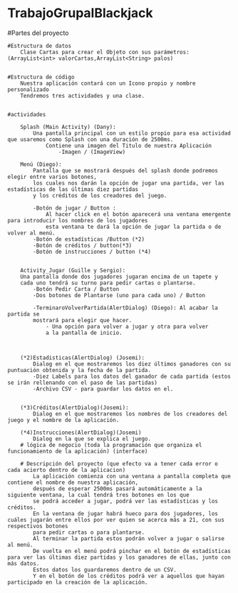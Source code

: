 # TrabajoGrupalBlackjack
#Partes del proyecto

    #Estructura de datos
        Clase Cartas para crear el Objeto con sus parámetros: 
    (ArrayList<int> valorCartas,ArrayList<String> palos)


    #Estructura de código
        Nuestra aplicación contará con un Icono propio y nombre personalizado
        Tendremos tres actividades y una clase.
        

    #actividades

        Splash (Main Activity) (Dany):
            Una pantalla principal con un estilo propio para esa actividad que usaremos como Splash con una duración de 2500ms.
                Contiene una imagen del Titulo de nuestra Aplicación
                    -Imagen / (ImageView)

        Menú (Diego):
            Pantalla que se mostrará después del splash donde podremos elegir entre varios botones,
            los cuales nos darán la opción de jugar una partida, ver las estadísticas de las últimas diez partidas
            y los créditos de los creadores del juego. 

            -Botón de jugar / Button : 
                Al hacer click en el botón aparecerá una ventana emergente para introducir los nombres de los jugadores
                esta ventana te dará la opción de jugar la partida o de volver al menú. 
            -Botón de estadísticas /Button (*2)
            -Botón de créditos / button(*3)
            -Botón de instrucciones / button (*4)


        Activity_Jugar (Guille y Sergio): 
        Una pantalla donde dos jugadores jugaran encima de un tapete y 
        cada uno tendrá su turno para pedir cartas o plantarse. 
            -Botón Pedir Carta / Button
            -Dos botones de Plantarse (uno para cada uno) / Button

            -TerminaroVolverPartida(AlertDialog) (Diego): Al acabar la partida se 
            mostrará para elegir que hacer. 
                - Una opción para volver a jugar y otra para volver 
                a la pantalla de inicio.



        (*2)Estadisticas(AlertDialog) (Josemi):
            Dialog en el que mostraremos los diez últimos ganadores con su puntuación obtenida y la fecha de la partida.
            -Diez Labels para los datos del ganador de cada partida (estos se irán rellenando con el paso de las partidas)
            -Archivo CSV - para guardar los datos en el.


        (*3)Créditos(AlertDialog)(Josemi):
            Dialog en el que mostraremos los nombres de los creadores del juego y el nombre de la aplicación.

        (*4)Instrucciones(AlertDialog)(Josemi)
            Dialog en la que se explica el juego.
        # lógica de negocio (toda la programación que organiza el funcionamiento de la aplicación) (interface)

        # Descripción del proyecto (que efecto va a tener cada error o cada acierto dentro de la aplicacion)
            La aplicación comienza con una ventana a pantalla completa que contiene el nombre de nuestra aplicación,
            después de esperar 2500ms pasará automáticamente a la siguiente ventana, la cuál tendrá tres botones en los que
            se podrá acceder a jugar, podrá ver las estadísticas y los créditos.
            En la ventana de jugar habrá hueco para dos jugadores, los cuáles jugarán entre ellos por ver quien se acerca más a 21, con sus respectivos botones
            para pedir cartas o para plantarse. 
            Al terminar la partida estos podrán volver a jugar o salirse al menú. 
            De vuelta en el menú podrá pinchar en el botón de estadísticas para ver las últimas diez partidas y los ganadores de ellas, junto con más datos.
            Estos datos los guardaremos dentro de un CSV.
            Y en el botón de los créditos podrá ver a aquellos que hayan participado en la creación de la aplicación. 
